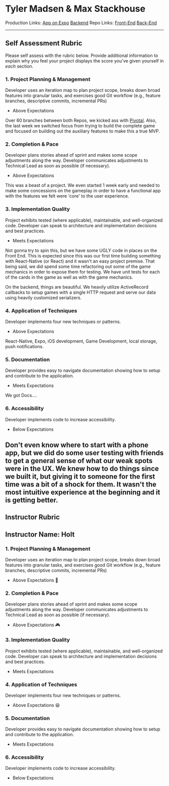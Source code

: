 # Tyler Madsen & Max Stackhouse

Production Links:
[App on Expo](https://expo.io/@maxscores/dominion-with-friends)
[Backend](https://dominion-backend.herokuapp.com)
Repo Links:
[Front-End](https://github.com/Maxscores/dominion-app)
[Back-End](https://github.com/tylermarshal/dominion_backend)

-----------

## Self Assessment Rubric

Please self assess with the rubric below. Provide additional information to explain why you feel your project displays the score you've given yourself in _each_ section.

### 1. Project Planning & Management

Developer uses an iteration map to plan project scope, breaks down broad features into granular tasks, and exercises good Git workflow (e.g., feature branches, descriptive commits, incremental PRs)

- Above Expectations

Over 60 branches between both Repos, we kicked ass with [Pivotal](https://www.pivotaltracker.com/n/projects/2159424). Also, the last week we switched focus from trying to build the complete game and focused on building out the auxiliary features to make this a true MVP.

### 2. Completion & Pace

Developer plans stories ahead of sprint and makes some scope adjustments along the way. Developer communicates adjustments to Technical Lead as soon as possible (if necessary).

- Above Expectations

This was a beast of a project. We even started 1 week early and needed to make some concessions on the gameplay in order to have a functional app with the features we felt were 'core' to the user experience.

### 3. Implementation Quality

Project exhibits tested (where applicable), maintainable, and well-organized code. Developer can speak to architecture and implementation decisions and best practices.

- Meets Expectations

Not gonna try to spin this, but we have some UGLY code in places on the Front End. This is expected since this was our first time building something with React-Native (or React) and it wasn't an easy project premise. That being said, we did spend some time refactoring out some of the game mechanics in order to expose them for testing. We have unit tests for each of the cards in the game as well as with the game mechanics.

On the backend, things are beautiful. We heavily utilize ActiveRecord callbacks to setup games with a single HTTP request and serve our data using heavily customized serializers.

### 4. Application of Techniques

Developer implements four new techniques or patterns.

- Above Expectations

React-Native, Expo, iOS development, Game Development, local storage, push notifications.

### 5. Documentation

Developer provides easy to navigate documentation showing how to setup and contribute to the application.

- Meets Expectations

We got Docs....

### 6. Accessibility

Developer implements code to increase accessibility.

- Below Expectations

Don't even know where to start with a phone app, but we did do some user testing with friends to get a general sense of what our weak spots were in the UX. We knew how to do things since we built it, but giving it to someone for the first time was a bit of a shock for them. It wasn't the most intuitive experience at the beginning and it is getting better.
-----------

## Instructor Rubric

## Instructor Name: Holt

### 1. Project Planning & Management

Developer uses an iteration map to plan project scope, breaks down broad features into granular tasks, and exercises good Git workflow (e.g., feature branches, descriptive commits, incremental PRs)

- Above Expectations 🎉

### 2. Completion & Pace

Developer plans stories ahead of sprint and makes some scope adjustments along the way. Developer communicates adjustments to Technical Lead as soon as possible (if necessary).

- Above Expectations 🎮

### 3. Implementation Quality

Project exhibits tested (where applicable), maintainable, and well-organized code. Developer can speak to architecture and implementation decisions and best practices.

- Meets Expectations

### 4. Application of Techniques

Developer implements four new techniques or patterns.

- Above Expectations 😆

### 5. Documentation

Developer provides easy to navigate documentation showing how to setup and contribute to the application.

- Meets Expectations

### 6. Accessibility

Developer implements code to increase accessibility.

- Below Expectations
